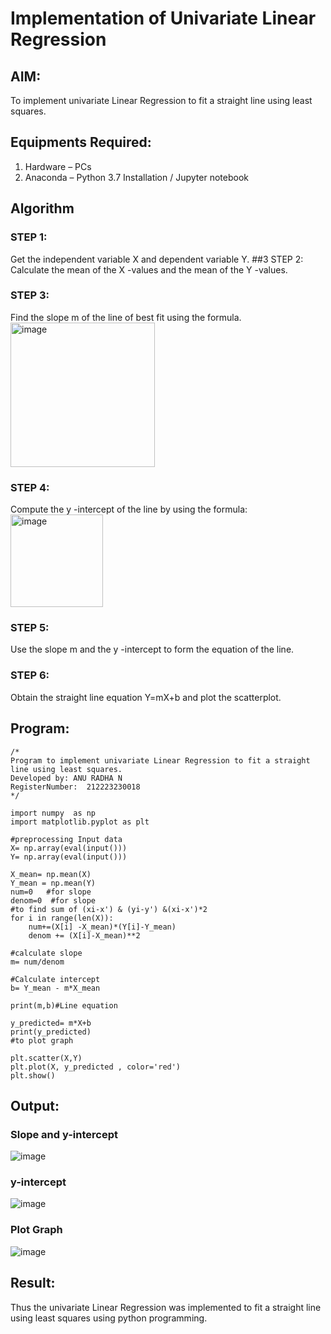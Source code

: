 # Implementation of Univariate Linear Regression
## AIM:
To implement univariate Linear Regression to fit a straight line using least squares.

## Equipments Required:
1. Hardware – PCs
2. Anaconda – Python 3.7 Installation / Jupyter notebook

## Algorithm
### STEP 1: 
Get the independent variable X and dependent variable Y.
##3 STEP 2:
Calculate the mean of the X -values and the mean of the Y -values.
### STEP 3:
Find the slope m of the line of best fit using the formula. 
<img width="231" alt="image" src="https://user-images.githubusercontent.com/93026020/192078527-b3b5ee3e-992f-46c4-865b-3b7ce4ac54ad.png">
### STEP 4: 
Compute the y -intercept of the line by using the formula:
<img width="148" alt="image" src="https://user-images.githubusercontent.com/93026020/192078545-79d70b90-7e9d-4b85-9f8b-9d7548a4c5a4.png">
### STEP 5:
Use the slope m and the y -intercept to form the equation of the line.
### STEP 6:
Obtain the straight line equation Y=mX+b and plot the scatterplot.

## Program:
```
/*
Program to implement univariate Linear Regression to fit a straight line using least squares.
Developed by: ANU RADHA N
RegisterNumber:  212223230018
*/
```
```
import numpy  as np
import matplotlib.pyplot as plt

#preprocessing Input data
X= np.array(eval(input()))
Y= np.array(eval(input()))

X_mean= np.mean(X)
Y_mean = np.mean(Y)
num=0   #for slope
denom=0  #for slope
#to find sum of (xi-x') & (yi-y') &(xi-x')*2
for i in range(len(X)):
    num+=(X[i] -X_mean)*(Y[i]-Y_mean)
    denom += (X[i]-X_mean)**2

#calculate slope
m= num/denom

#Calculate intercept
b= Y_mean - m*X_mean

print(m,b)#Line equation

y_predicted= m*X+b
print(y_predicted)
#to plot graph

plt.scatter(X,Y)
plt.plot(X, y_predicted , color='red')
plt.show()

 ```
## Output:

### Slope and y-intercept

![image](https://github.com/user-attachments/assets/a30ff29b-a867-4bd2-8835-b93cfc18a764)


### y-intercept
![image](https://github.com/user-attachments/assets/6da1ce6a-1bf5-49ef-b1e2-711f798fa124)


### Plot Graph
![image](https://github.com/user-attachments/assets/08ebac9b-394f-4d64-863e-92b5cbd05733)




## Result:
Thus the univariate Linear Regression was implemented to fit a straight line using least squares using python programming.
